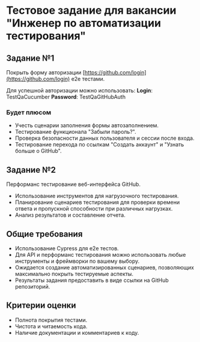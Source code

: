 # Тестовое задание для вакансии "Инженер по автоматизации тестирования"

## Задание №1

Покрыть форму авторизации [https://github.com/login](https://github.com/login) e2e тестами.

Для успешной авторизации можно использовать:
**Login**: TestQaCucumber
**Password**: TestQaGitHubAuth

### Будет плюсом

- Учесть сценарии заполнения формы автозаполнением.
- Тестирование функционала "Забыли пароль?".
- Проверка безопасности данных пользователя и сессии после входа.
- Тестирование перехода по ссылкам "Создать аккаунт" и "Узнать больше о GitHub".

## Задание №2

Перформанс тестирование веб-интерфейса GitHub.

- Использование инструментов для нагрузочного тестирования.
- Планирование сценариев тестирования для проверки времени ответа и пропускной способности при различных нагрузках.
- Анализ результатов и составление отчета.

## Общие требования

- Использование Cypress для e2e тестов.
- Для API и перформанс тестирования можно использовать любые инструменты и фреймворки по вашему выбору.
- Ожидается создание автоматизированных сценариев, позволяющих максимально покрыть тестируемые аспекты.
- Результаты задания предоставить в виде ссылки на GitHub репозиторий.

## Критерии оценки

- Полнота покрытия тестами.
- Чистота и читаемость кода.
- Наличие документации и комментариев к коду.
